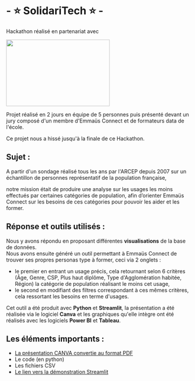 # - :star: SolidariTech :star: -

Hackathon réalisé en partenariat avec

<img src="SRC/Logo_Emmaüs_Connect.png"  width="280" height="180">

Projet réalisé en 2 jours en équipe de 5 personnes puis présenté devant un jury composé d'un membre d'Emmaüs Connect et de formateurs data de l'école.

Ce projet nous a hissé jusqu'à la finale de ce Hackathon.


##
## Sujet :
A partir d'un sondage réalisé tous les ans par l'ARCEP depuis 2007 sur un échantillon de personnes représentatif de la population française,

notre mission était de produire une analyse sur les usages les moins effectués par certaines catégories de population, afin
d’orienter Emmaüs Connect sur les besoins de ces catégories pour pouvoir les aider et les former.

##
## Réponse et outils utilisés :
Nous y avons répondu en proposant différentes **visualisations** de la base de données.  
Nous avons ensuite généré un outil permettant à Emmaüs Connect de trouver ses propres personas type à former, ceci via 2 onglets : 

* le premier en entrant un usage précis, cela retournant selon 6 critères (Âge, Genre, CSP, Plus haut diplôme, Type d'Agglomération habitée, Région) la catégorie de population réalisant le moins cet usage,
* le second en modifiant des filtres correspondant à ces mêmes critères, cela ressortant les besoins en terme d'usages.

Cet outil a été produit avec **Python** et **Streamlit**, la présentation a été réalisée via le logiciel **Canva** et les graphiques qu'elle intègre ont été réalisés avec les logiciels **Power BI** et **Tableau**.

##
## Les éléments importants :
* [La présentation CANVA convertie au format PDF](https://github.com/Datalex0/SolidariTech/blob/960dc6ade9bf34b8e82d375a683065ddaabadd15/SRC/Pr%C3%A9sentation%20CANVA.pdf)
* Le code (en python)
* Les fichiers CSV
* [Le lien vers la démonstration Streamlit](https://solidaritech.streamlit.app/)


